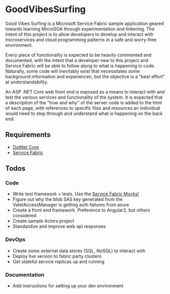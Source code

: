# GoodVibesSurfing

Good Vibes Surfing is a Microsoft Service Fabric sample application geared towards learning MicroSOA through experimentation and tinkering. The intent of this project is to allow developers to develop and interact with microservices and cloud programming patterns in a safe and worry-free environment.

Every piece of functionality is expected to be heavily commented and documented, with the intent that a developer new to this project and Service Fabric will be able to follow along to what is happening in code. Naturally, some code will inevitably exist that necessitates some background information and experiencec, but the objective is a "best effort" at understandability. 

An ASP .NET Core web front end is exposed as a means to interact with and test the various services and functionality of the system. It is expected that a description of the "how and why" of the server code is added to the html of each page, with references to specific files and resources an individual would need to step through and understand what is happening on the back end.

## Requirements
 - [DotNet Core](https://www.asp.net/core)
 - [Service Fabric](https://docs.microsoft.com/en-us/azure/service-fabric/service-fabric-get-started)
 

## Todos

### Code
 - Write test framework + tests. Use the [Service Fabric Mocks!](https://github.com/loekd/ServiceFabric.Mocks)
 - Figure out why the blob SAS key generated from the ValetAccessManager is getting auth failures from azure
 - Create a front end framework. Preference to Angular2, but others considered
 - Create sample Actors project
 - Standardize and improve web api responses
 
### DevOps
 - Create some external data stores (SQL, NoSQL) to interact with
 - Deploy live version to fabric party clusters
 - Get stateful service replicas up and running

### Documentation
 - Add instructions for setting up your dev environment
